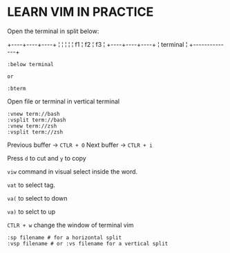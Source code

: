 # LEARN VIM IN PRACTICE

Open the terminal in split below:

+----+----+----+
¦    ¦    ¦    ¦
¦ f1 ¦ f2 ¦ f3 ¦
+----+----+----+
¦   terminal   ¦
+--------------+


```vim
:below terminal

or

:bterm
```

Open file or terminal in vertical terminal

```
:vnew term://bash
:vsplit term://bash
:vnew term://zsh
:vsplit term://zsh
```


Previous buffer -> `CTLR + O`
Next buffer -> `CTLR + i`

Press `d` to cut and `y` to copy

`viw` command in visual select inside the word.

`vat` to select tag.

`va(` to select to down

`va)` to selct to up


`CTLR + w` change the window of terminal vim

```
:sp filename # for a horizontal split
:vsp filename # or :vs filename for a vertical split
```
